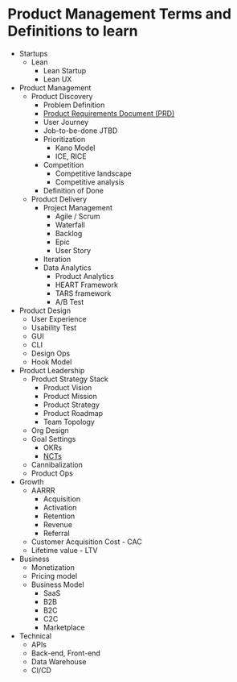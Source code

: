 # Product Management Terms and Definitions to learn

- Startups
	- Lean
		- Lean Startup
		- Lean UX
- Product Management
	- Product Discovery
		- Problem Definition
		- [Product Requirements Document (PRD)](https://centroly.com/anthonytd/product-requirements-document-prd-templates-94oqx4yl76)
		- User Journey
		- Job-to-be-done JTBD
		- Prioritization
			- Kano Model
			- ICE, RICE
		- Competition
			- Competitive landscape
			- Competitive analysis
		- Definition of Done
	- Product Delivery
		- Project Management
			- Agile / Scrum
			- Waterfall
			- Backlog
			- Epic
			- User Story
		- Iteration
		- Data Analytics
			- Product Analytics
			- HEART Framework
			- TARS framework
			- A/B Test
- Product Design
	- User Experience
	- Usability Test
	- GUI
	- CLI
	- Design Ops
	- Hook Model
- Product Leadership
	- Product Strategy Stack
		- Product Vision
		- Product Mission
		- Product Strategy
		- Product Roadmap
		- Team Topology
	- Org Design
	- Goal Settings
		- OKRs
		- [NCTs](https://centroly.com/b/set-better-goals-with-ncts-not-okrs-reforge-gvr7wo0n65)
	- Cannibalization
	- Product Ops
- Growth
	- AARRR
		- Acquisition
		- Activation
		- Retention
		- Revenue
		- Referral
	- Customer Acquisition Cost - CAC
	- Lifetime value - LTV
- Business
	- Monetization
	- Pricing model
	- Business Model
		- SaaS
		- B2B
		- B2C
		- C2C
		- Marketplace
- Technical
	- APIs
	- Back-end, Front-end
	- Data Warehouse
	- CI/CD
